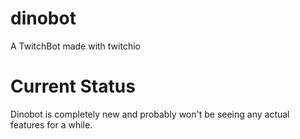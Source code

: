 # dinobot
A TwitchBot made with twitchio

# Current Status
Dinobot is completely new and probably won't be seeing any actual features for a while.
